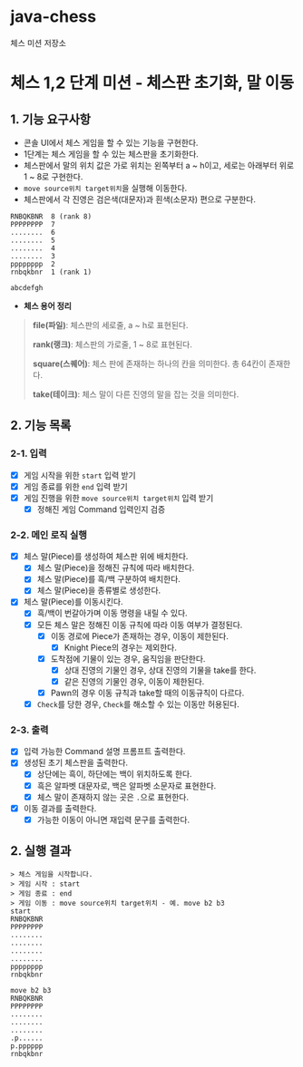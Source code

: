 # java-chess

체스 미션 저장소

# 체스 1,2 단계 미션 - 체스판 초기화, 말 이동

## 1. 기능 요구사항
- 콘솔 UI에서 체스 게임을 할 수 있는 기능을 구현한다.
- 1단계는 체스 게임을 할 수 있는 체스판을 초기화한다.
- 체스판에서 말의 위치 값은 가로 위치는 왼쪽부터 a ~ h이고, 세로는 아래부터 위로 1 ~ 8로 구현한다.
- `move source위치 target위치`을 실행해 이동한다.
- 체스판에서 각 진영은 검은색(대문자)과 흰색(소문자) 편으로 구분한다.
```
RNBQKBNR  8 (rank 8)
PPPPPPPP  7
........  6
........  5
........  4
........  3
pppppppp  2
rnbqkbnr  1 (rank 1)

abcdefgh
```

- **체스 용어 정리**
> **file(파일)**: 체스판의 세로줄, a ~ h로 표현된다.
> 
> **rank(랭크)**: 체스판의 가로줄, 1 ~ 8로 표현된다.
> 
> **square(스퀘어)**: 체스 판에 존재하는 하나의 칸을 의미한다. 총 64칸이 존재한다.
> 
> **take(테이크)**: 체스 말이 다른 진영의 말을 잡는 것을 의미한다.


## 2. 기능 목록


### 2-1. 입력
- [x] 게임 시작을 위한 `start` 입력 받기
- [x] 게임 종료를 위한 `end` 입력 받기
- [x] 게임 진행을 위한 `move source위치 target위치` 입력 받기
  - [x] 정해진 게임 Command 입력인지 검증

### 2-2. 메인 로직 실행

- [x] 체스 말(Piece)를 생성하여 체스판 위에 배치한다.
  - [x] 체스 말(Piece)을 정해진 규칙에 따라 배치한다.
  - [x] 체스 말(Piece)를 흑/백 구분하여 배치한다.
  - [x] 체스 말(Piece)을 종류별로 생성한다.
- [x] 체스 말(Piece)를 이동시킨다.
  - [x] 흑/백이 번갈아가며 이동 명령을 내릴 수 있다.
  - [x] 모든 체스 말은 정해진 이동 규칙에 따라 이동 여부가 결정된다.
    - [x] 이동 경로에 Piece가 존재하는 경우, 이동이 제한된다.
      - [x] Knight Piece의 경우는 제외한다.
    - [x] 도착점에 기물이 있는 경우, 움직임을 판단한다. 
      - [x] 상대 진영의 기물인 경우, 상대 진영의 기물을 take를 한다.
      - [x] 같은 진영의 기물인 경우, 이동이 제한된다.
    - [x] Pawn의 경우 이동 규칙과 take할 때의 이동규칙이 다르다.
  - [x] `Check`를 당한 경우, `Check`를 해소할 수 있는 이동만 허용된다.

### 2-3. 출력
- [x] 입력 가능한 Command 설명 프롬프트 출력한다.
- [x] 생성된 초기 체스판을 출력한다.
  - [x] 상단에는 흑이, 하단에는 백이 위치하도록 한다.
  - [x] 흑은 알파벳 대문자로, 백은 알파벳 소문자로 표현한다.
  - [x] 체스 말이 존재하지 않는 곳은 `.`으로 표현한다.
- [x] 이동 결과를 출력한다.
  - [x] 가능한 이동이 아니면 재입력 문구를 출력한다. 

## 2. 실행 결과

```
> 체스 게임을 시작합니다.
> 게임 시작 : start
> 게임 종료 : end
> 게임 이동 : move source위치 target위치 - 예. move b2 b3
start
RNBQKBNR
PPPPPPPP
........
........
........
........
pppppppp
rnbqkbnr

move b2 b3
RNBQKBNR
PPPPPPPP
........
........
........
.p......
p.pppppp
rnbqkbnr

```

